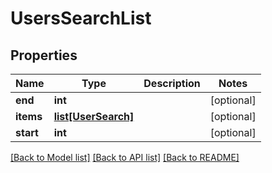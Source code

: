 # UsersSearchList

## Properties
Name | Type | Description | Notes
------------ | ------------- | ------------- | -------------
**end** | **int** |  | [optional] 
**items** | [**list[UserSearch]**](UserSearch.md) |  | [optional] 
**start** | **int** |  | [optional] 

[[Back to Model list]](../README.md#documentation-for-models) [[Back to API list]](../README.md#documentation-for-api-endpoints) [[Back to README]](../README.md)


